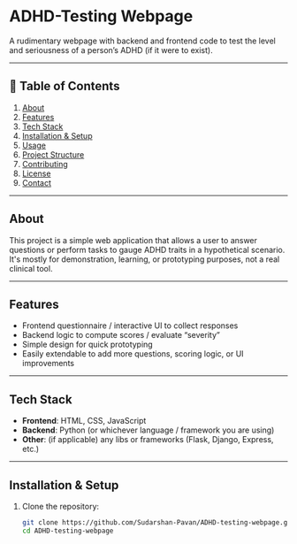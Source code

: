 # ADHD-Testing Webpage

A rudimentary webpage with backend and frontend code to test the level and seriousness of a person’s ADHD (if it were to exist).

---

## 🧠 Table of Contents

1. [About](#about)  
2. [Features](#features)  
3. [Tech Stack](#tech-stack)  
4. [Installation & Setup](#installation--setup)  
5. [Usage](#usage)  
6. [Project Structure](#project-structure)  
7. [Contributing](#contributing)  
8. [License](#license)  
9. [Contact](#contact)

---

## About

This project is a simple web application that allows a user to answer questions or perform tasks to gauge ADHD traits in a hypothetical scenario. It's mostly for demonstration, learning, or prototyping purposes, not a real clinical tool.

---

## Features

- Frontend questionnaire / interactive UI to collect responses  
- Backend logic to compute scores / evaluate “severity”  
- Simple design for quick prototyping  
- Easily extendable to add more questions, scoring logic, or UI improvements  

---

## Tech Stack

- **Frontend**: HTML, CSS, JavaScript  
- **Backend**: Python (or whichever language / framework you are using)  
- **Other**: (if applicable) any libs or frameworks (Flask, Django, Express, etc.)  

---

## Installation & Setup

1. Clone the repository:

   ```bash
   git clone https://github.com/Sudarshan-Pavan/ADHD-testing-webpage.git
   cd ADHD-testing-webpage
